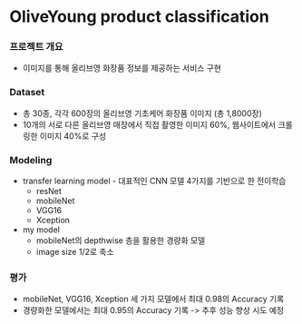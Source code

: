 # OliveYoung product classification
### 프로젝트 개요
 * 이미지를 통해 올리브영 화장품 정보를 제공하는 서비스 구현
### Dataset
 * 총 30종, 각각 600장의 올리브영 기초케어 화장품 이미지 (총 1,8000장)  
 * 10개의 서로 다른 올리브영 매장에서 직접 촬영한 이미지 60%, 웹사이트에서 크롤링한 이미지 40%로 구성
### Modeling
 * transfer learning model - 대표적인 CNN 모델 4가지를 기반으로 한 전이학습
   * resNet
   * mobileNet
   * VGG16
   * Xception
 * my model
   * mobileNet의 depthwise 층을 활용한 경량화 모델
   * image size 1/2로 축소
### 평가
 * mobileNet, VGG16, Xception 세 가지 모델에서 최대 0.98의 Accuracy 기록 
 * 경량화한 모델에서는 최대 0.95의 Accuracy 기록 -> 추후 성능 향상 시도 예정 
